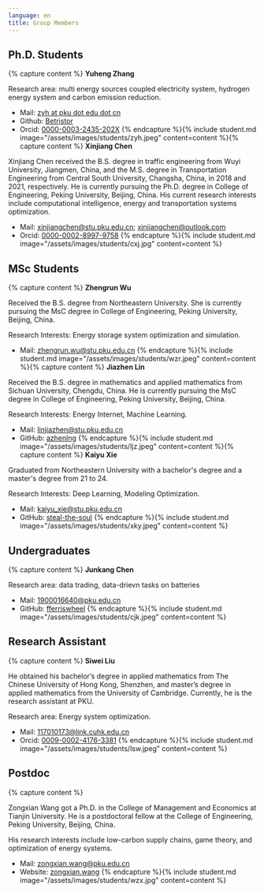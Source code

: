 ```yaml
---
language: en
title: Group Members
---
```

## Ph.D. Students

{% capture content %}
**Yuheng Zhang**

Research area: multi energy sources coupled electricity system, hydrogen energy system and carbon emission reduction.

- <span class="icon icon-mail"></span> Mail: [zyh at pku dot edu dot cn](mailto:zyh@pku.edu.cn)
- <span class="icon icon-github"></span> Github: [Betristor](https://github.com/Betristor)
- <span class="icon icon-orcid"></span> Orcid: [0000-0003-2435-202X](https://orcid.org/0000-0003-2435-202X)
{% endcapture %}{% include student.md image="/assets/images/students/zyh.jpeg" content=content %}{% capture content %}
**Xinjiang Chen**

Xinjiang Chen received the B.S. degree in traffic engineering from Wuyi University, Jiangmen, China, and the M.S. degree in Transportation Engineering from Central South University, Changsha, China, in 2018 and 2021, respectively. He is currently pursuing the Ph.D. degree in College of Engineering, Peking University, Beijing, China. His current research interests include computational intelligence, energy and transportation systems optimization.

- <span class="icon icon-mail"></span> Mail: [xinjiangchen@stu.pku.edu.cn](mailto:xinjiangchen@stu.pku.edu.cn); [xinjiangchen@outlook.com](mailto:xinjiangchen@outlook.com)
- <span class="icon icon-orcid"></span> Orcid: [0000-0002-8997-9758](https://orcid.org/0000-0002-8997-9758)
{% endcapture %}{% include student.md image="/assets/images/students/cxj.jpg" content=content %}

## MSc Students

{% capture content %}
**Zhengrun Wu**

Received the B.S. degree from Northeastern University. She is currently pursuing the MsC degree in College of Engineering, Peking University, Beijing, China.

Research Interests: Energy storage system optimization and simulation.

- <span class="icon icon-mail"></span> Mail: [zhengrun.wu@stu.pku.edu.cn](mailto:zhengrun.wu@stu.pku.edu.cn)
{% endcapture %}{% include student.md image="/assets/images/students/wzr.jpeg" content=content %}{% capture content %}
**Jiazhen Lin**

Received the B.S. degree in mathematics and applied mathematics from Sichuan University, Chengdu, China. He is currently pursuing the MsC degree in College of Engineering, Peking University, Beijing, China.

Research Interests: Energy Internet, Machine Learning.

- <span class="icon icon-mail"></span> Mail: [linjiazhen@stu.pku.edu.cn](mailto:linjiazhen@stu.pku.edu.cn)
- <span class="icon icon-github"></span> GitHub: [azhenlng](https://github.com/azhenlng)
{% endcapture %}{% include student.md image="/assets/images/students/ljz.jpeg" content=content %}{% capture content %}
**Kaiyu Xie**

Graduated from Northeastern University with a bachelor's degree and a master's degree from 21 to 24.

Research Interests: Deep Learning, Modeling Optimization.

- <span class="icon icon-mail"></span> Mail: [kaiyu_xie@stu.pku.edu.cn](mailto:kaiyu_xie@stu.pku.edu.cn)
- <span class="icon icon-github"></span> GitHub: [steal-the-soul](https://github.com/steal-the-soul)
{% endcapture %}{% include student.md image="/assets/images/students/xky.jpeg" content=content %}

## Undergraduates

{% capture content %}
**Junkang Chen**

Research area: data trading, data-drievn tasks on batteries

- <span class="icon icon-mail"></span> Mail: [1900016640@pku.edu.cn](mailto:1900016640@pku.edu.cn)
- <span class="icon icon-github"></span> GitHub: [fferriswheel](https://github.com/fferriswheel)
{% endcapture %}{% include student.md image="/assets/images/students/cjk.jpeg" content=content %}

## Research Assistant

{% capture content %}
**Siwei Liu**

He obtained his bachelor’s degree in applied mathematics from The Chinese University of Hong Kong, Shenzhen, and master’s degree in applied mathematics from the University of Cambridge. Currently, he is the research assistant at PKU.

Research area: Energy system optimization.

- <span class="icon icon-mail"></span> Mail: [117010173@link.cuhk.edu.cn](mailto:117010173@link.cuhk.edu.cn)
- <span class="icon icon-orcid"></span> Orcid: [0009-0002-4176-3381](https://orcid.org/0009-0002-4176-3381)
{% endcapture %}{% include student.md image="/assets/images/students/lsw.jpeg" content=content %}

## Postdoc

{% capture content %}

Zongxian Wang got a Ph.D. in the College of Management and Economics at Tianjin University. He is a postdoctoral fellow at the College of Engineering, Peking University, Beijing, China.

His research interests include low-carbon supply chains, game theory, and optimization of energy systems.

- <span class="icon icon-mail"></span> Mail: [zongxian.wang@pku.edu.cn](mailto:zongxian.wang@pku.edu.cn)
- <span class="icon icon-website"></span> Website: [zongxian.wang](zongxian.wang)
{% endcapture %}{% include student.md image="/assets/images/students/wzx.jpg" content=content %}
